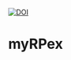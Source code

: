 
[![DOI](https://zenodo.org/badge/146180425.svg)](https://zenodo.org/badge/latestdoi/146180425)


# myRPex
